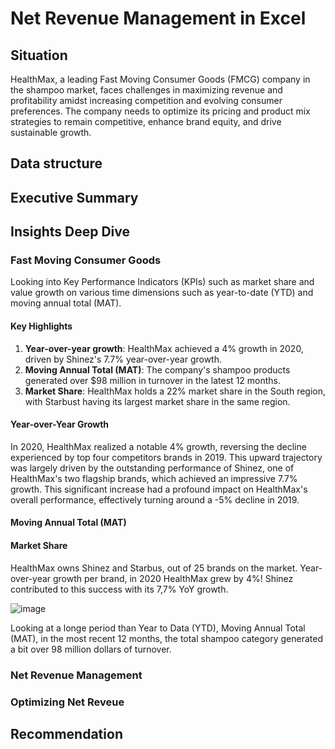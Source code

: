 # Net Revenue Management in Excel

## Situation
HealthMax, a leading Fast Moving Consumer Goods (FMCG) company in the shampoo market, faces challenges in maximizing revenue and profitability amidst increasing competition and evolving consumer preferences. The company needs to optimize its pricing and product mix strategies to remain competitive, enhance brand equity, and drive sustainable growth.

## Data structure
## Executive Summary
## Insights Deep Dive
### Fast Moving Consumer Goods
Looking into Key Performance Indicators (KPIs) such as market share and value growth on various time dimensions such as year-to-date (YTD) and moving annual total (MAT).
#### **Key Highlights**
1. **Year-over-year growth**: HealthMax achieved a 4% growth in 2020, driven by Shinez's 7.7% year-over-year growth.
2. **Moving Annual Total (MAT)**: The company's shampoo products generated over $98 million in turnover in the latest 12 months.
3. **Market Share**: HealthMax holds a 22% market share in the South region, with Starbust having its largest market share in the same region.

#### **Year-over-Year Growth**
In 2020, HealthMax realized a notable 4% growth, reversing the decline experienced by top four competitors brands in 2019. This upward trajectory was largely driven by the outstanding performance of Shinez, one of HealthMax's two flagship brands, which achieved an impressive 7.7% growth. This significant increase had a profound impact on HealthMax's overall performance, effectively turning around a -5% decline in 2019.
#### **Moving Annual Total (MAT)**
#### **Market Share**
HealthMax owns Shinez and Starbus, out of 25 brands on the market.
Year-over-year growth per brand, in 2020 HealthMax grew by 4%! Shinez contributed to this success with its 7,7% YoY growth.

![image](https://github.com/user-attachments/assets/12d843fd-0847-44ba-aa41-d967bd826a79)

Looking at a longe period than Year to Data (YTD), Moving Annual Total (MAT), in the most recent 12 months, the total shampoo category generated a bit over 98 million dollars of turnover.



### Net Revenue Management
### Optimizing Net Reveue
## Recommendation
